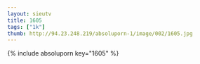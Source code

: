 ```yaml
--- 
layout: sieutv
title: 1605
tags: ["1k"]
thumb: http://94.23.248.219/absoluporn-1/image/002/1605.jpg
---
```

{% include absoluporn key="1605" %} 

